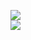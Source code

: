 [![](https://img.shields.io/badge/Made%20With-Github%20Spray-lightgrey.svg?style=for-the-badge&logo=github)](https://github.com/Annihil/github-spray#30503)  
[![](https://i.imgur.com/2DrTn0Z.gif)](https://github.com/Annihil/github-spray)